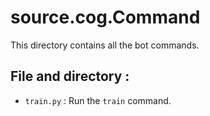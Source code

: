 # source.cog.Command

This directory contains all the bot commands.

## File and directory :

- `train.py` : Run the `train` command.